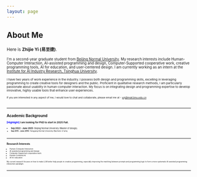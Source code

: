 ```yaml
---
layout: page
---
```


## About Me

<small>Here is **Zhijie Yi (易至捷)**.

<small>I'm a second-year graduate student from <u>[Beijing Normal University](https://www.bnu.edu.cn/)</u>. My research interests include Human-Computer Interaction, AI-assisted programming and design, Computer-Supported cooperative work, creative programming tools, AI for education, and user-centered design. I am currently working as an intern at the <u>[Institute for AI Industry Research, Tsinghua University](https://air.tsinghua.edu.cn/en/index.htm)</u>.   

<small>I have two years of work experience in the industry. I possess both design and programming skills, excelling in leveraging programming to create creative tools for designers and the public. Proficient in qualitative research methods, I am particularly passionate about usability in human-computer interaction. My focus is on integrating design and programming expertise to develop innovative, highly usable tools that enhance user experiences. 

<small>If you are interested in any aspect of me, I would love to chat and collaborate, please email me at - *<font color='blue'>yzj@mail.bnu.edu.cn</font>*


<br>

---

## Academic Background

**<font color='blue'>[Highlight]</font> I am looking for PhD to start in 2025 Fall.**

- <small>**Sep 2022 - June 2025:** Beijing Normal University (Master of design)
- <small>**Sep 2015 - June 2019:** Hengyang Normal University (Bachelor of arts)


<br>

---

## Research Interests

- Human-Computer Interaction
- AI-assisted programming and design
- Computer-Supported cooperative work
- Human-Centered AI
- AI for education

My current research focuses on how to make LLM better help people in creative programming, especially improving the matching between prompts and programming logic to form a more systematic AI-assisted programming interaction paradigm.

<br>

---
